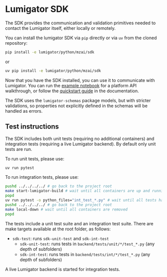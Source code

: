 # Lumigator SDK

The SDK provides the communication and validation primitives needed to contact the Lumigator itself,
either locally or remotely.

You can install the lumigator SDK  via `pip` directly or via `uv` from the cloned repository:

```bash
pip install -e lumigator/python/mzai/sdk
```

or

```bash
uv pip install -e lumigator/python/mzai/sdk
```

Now that you have the SDK installed, you can use it to communicate with Lumigator. You can run the
[example notebook](/notebooks/walkthrough.ipynb) for a platform API walkthrough, or follow the
[quickstart guide](https://mozilla-ai.github.io/lumigator/get-started/quickstart.html) in the
documentation.

The SDK uses the `lumigator-schemas` package models, but with stricter validations, so properties not explicitly defined in the schemas will be handled as errors.

## Test instructions

The SDK includes both unit tests (requiring no additional containers) and integration tests (requiring a live Lumigator backend). By default only unit tests are run.

To run unit tests, please use:

```bash
uv run pytest
```

To run integration tests, please use:

```bash
pushd ../../../../ # go back to the project root
make start-lumigator-build # wait until all containers are up and running
popd
uv run pytest -o python_files="int_test_*.py" # wait until all tests have passed; update and repeat...
pushd ../../../../ # go back to the project root
make local-down # wait until all containers are removed
popd
```

The tests include a unit test suite and an integration test suite. There are make targets available at the root folder, as follows:

* `sdk-test`: runs `sdk-unit-test` and `sdk-int-test`
  * `sdk-unit-test`: runs tests in `backend/tests/unit/*/test_*.py` (any depth of subfolders)
  * `sdk-int-test`: runs tests in `backend/tests/int/*/test_*.py` (any depth of subfolders)

A live Lumigator backend is started for integration tests.
